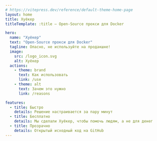 ```yaml
---
# https://vitepress.dev/reference/default-theme-home-page
layout: home
title: Хуёкер
titleTemplate: :title – Open-Source прокси для Docker

hero:
  name: "Хуёкер"
  text: "Open-Source прокси для Docker"
  tagline: Опасно, не используйте на продакшне!
  image:
    src: /logo_icon.svg
    alt: Хуёкер
  actions:
    - theme: brand
      text: Как использовать
      link: /use
    - theme: alt
      text: Зачем это нужно
      link: /reasons

features:
  - title: Быстро
    details: Решение настраивается за пару минут
  - title: Бесплатно
    details: Мы сделали Хуёкер, чтобы помочь людям, а не для денег
  - title: Прозрачно
    details: Открытый исходный код на GitHub
---
```


